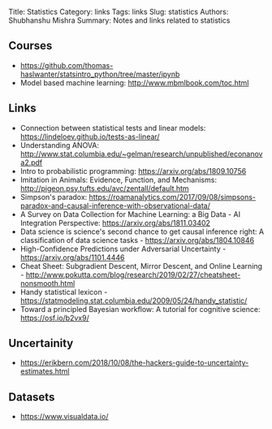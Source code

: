 Title: Statistics
Category: links
Tags: links
Slug: statistics
Authors: Shubhanshu Mishra
Summary: Notes and links related to statistics

## Courses

* https://github.com/thomas-haslwanter/statsintro_python/tree/master/ipynb
* Model based machine learning: http://www.mbmlbook.com/toc.html

## Links

* Connection between statistical tests and linear models: https://lindeloev.github.io/tests-as-linear/
* Understanding ANOVA: http://www.stat.columbia.edu/~gelman/research/unpublished/econanova2.pdf
* Intro to probabilistic programming: https://arxiv.org/abs/1809.10756
* Imitation in Animals: Evidence, Function, and Mechanisms: http://pigeon.psy.tufts.edu/avc/zentall/default.htm
* Simpson's paradox: https://roamanalytics.com/2017/09/08/simpsons-paradox-and-causal-inference-with-observational-data/
* A Survey on Data Collection for Machine Learning: a Big Data - AI Integration Perspective: https://arxiv.org/abs/1811.03402
* Data science is science's second chance to get causal inference right: A classification of data science tasks - https://arxiv.org/abs/1804.10846
* High-Confidence Predictions under Adversarial Uncertainty - https://arxiv.org/abs/1101.4446
* Cheat Sheet: Subgradient Descent, Mirror Descent, and Online Learning - http://www.pokutta.com/blog/research/2019/02/27/cheatsheet-nonsmooth.html
* Handy statistical lexicon - https://statmodeling.stat.columbia.edu/2009/05/24/handy_statistic/
* Toward a principled Bayesian workflow: A tutorial for cognitive science: https://osf.io/b2vx9/

## Uncertainity
* https://erikbern.com/2018/10/08/the-hackers-guide-to-uncertainty-estimates.html


## Datasets

* https://www.visualdata.io/
